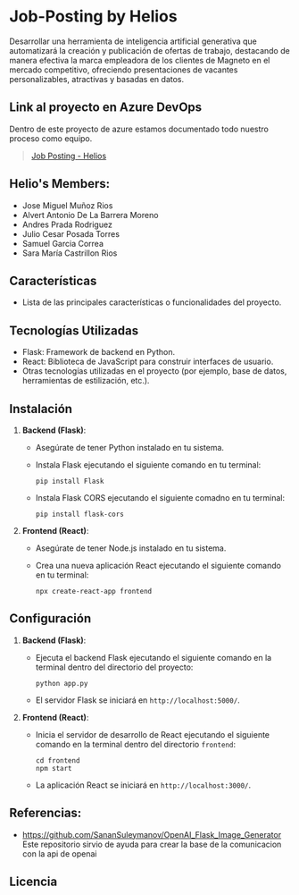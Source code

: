 # Job-Posting by Helios
Desarrollar una herramienta de inteligencia artificial generativa que automatizará la creación y publicación de ofertas de trabajo, destacando de manera efectiva la marca empleadora de los clientes de Magneto en el mercado competitivo, ofreciendo presentaciones de vacantes personalizables, atractivas y basadas en datos.

## Link al proyecto en Azure DevOps
Dentro de este proyecto de azure estamos documentado todo nuestro proceso como equipo.
> [Job Posting - Helios](https://dev.azure.com/jmmunozr/P2)


## Helio's Members:

- Jose Miguel Muñoz Rios
- Alvert Antonio De La Barrera Moreno
- Andres Prada Rodriguez
- Julio Cesar Posada Torres
- Samuel Garcia Correa
- Sara María Castrillon Rios

## Características

- Lista de las principales características o funcionalidades del proyecto.

## Tecnologías Utilizadas

- Flask: Framework de backend en Python.
- React: Biblioteca de JavaScript para construir interfaces de usuario.
- Otras tecnologías utilizadas en el proyecto (por ejemplo, base de datos, herramientas de estilización, etc.).

## Instalación

1. **Backend (Flask)**:

   - Asegúrate de tener Python instalado en tu sistema.
   - Instala Flask ejecutando el siguiente comando en tu terminal:

     ```
     pip install Flask
     ```
   - Instala Flask CORS ejecutando el siguiente comadno en tu terminal:
     ```
     pip install flask-cors
     ```

2. **Frontend (React)**:

   - Asegúrate de tener Node.js instalado en tu sistema.
   - Crea una nueva aplicación React ejecutando el siguiente comando en tu terminal:

     ```
     npx create-react-app frontend
     ```

## Configuración

1. **Backend (Flask)**:

   - Ejecuta el backend Flask ejecutando el siguiente comando en la terminal dentro del directorio del proyecto:

     ```
     python app.py
     ```

   - El servidor Flask se iniciará en `http://localhost:5000/`.

2. **Frontend (React)**:

   - Inicia el servidor de desarrollo de React ejecutando el siguiente comando en la terminal dentro del directorio `frontend`:

     ```
     cd frontend
     npm start
     ```

   - La aplicación React se iniciará en `http://localhost:3000/`.

## Referencias: 

  - https://github.com/SananSuleymanov/OpenAI_Flask_Image_Generator
  Este repositorio sirvio de ayuda para crear la base de la comunicacion con la api de openai

## Licencia


